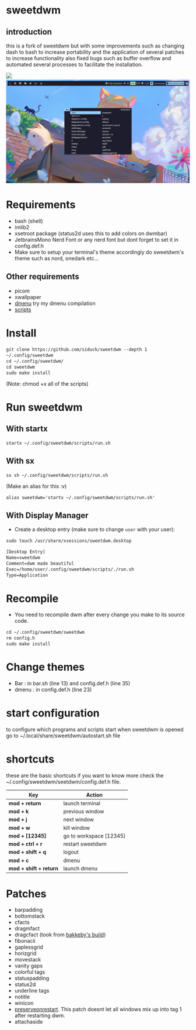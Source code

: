 # sweetdwm 

## introduction 
this is a fork of sweetdwm but with some improvements such as changing dash to bash to increase portability and the application of several patches to increase functionality also fixed bugs such as buffer overflow and automated several processes to facilitate the installation.

<img src="https://github.com/SweetMask4/sweetdwm/blob/screenshots/screenshots/main.png?raw=true">
<img src="https://github.com/SweetMask4/dotfiles/blob/screenshot/dmenu.png?raw=true">

# Requirements

- bash (shell)
- imlib2 
- xsetroot package (status2d uses this to add colors on dwmbar)
- JetbrainsMono Nerd Font or any nerd font but dont forget to set it in config.def.h
- Make sure to setup your terminal's theme accordingly do sweetdwm's theme such as nord, onedark etc...

## Other requirements
- picom
- xwallpaper
- [dmenu](https://github.com/SweetMask4/dmenu) try my dmenu compilation
- [scripts](https://github.com/SweetMask4/scripts)

# Install

```
git clone https://github.com/siduck/sweetdwm --depth 1  ~/.config/sweetdwm
cd ~/.config/sweetdwm/
cd sweetdwm
sudo make install
```
(Note: chmod +x all of the scripts)

# Run sweetdwm

## With startx

```shell
startx ~/.config/sweetdwm/scripts/run.sh
```

## With sx

```shell
sx sh ~/.config/sweetdwm/scripts/run.sh
```

(Make an alias for this :v)

```shell
alias sweetdwm='startx ~/.config/sweetdwm/scripts/run.sh'
```

## With Display Manager

- Create a desktop entry (make sure to change `user` with your user):

```shell
sudo touch /usr/share/xsessions/sweetdwm.desktop  
```

```
[Desktop Entry]
Name=sweetdwm
Comment=dwm made beautiful 
Exec=/home/user/.config/sweetdwm/scripts/./run.sh 
Type=Application 
```
# Recompile

- You need to recompile dwm after every change you make to its source code.

```
cd ~/.config/sweetdwm/sweetdwm
rm config.h
sudo make install
```
# Change themes

- Bar  : in bar.sh (line 13) and config.def.h (line 35)
- dmenu : in config.def.h (line 23)

# start configuration
to configure which programs and scripts start when sweetdwm is opened go to ~/.local/share/sweetdwm/autostart.sh file

# shortcuts 
these are the basic shortcuts if you want to know more check the ~/.config/sweetdwm/seetdwm/config.def.h file.

| Key                      | Action                  |
|--------------------------|-------------------------|
| **mod + return**         | launch terminal         |
| **mod + k**              | previous window         |
| **mod + j**              | next window             |
| **mod + w**              | kill window             |
| **mod + [12345]**        | go to workspace [12345] |
| **mod + ctrl + r**       | restart sweetdwm        |
| **mod + shift + q**      | logout                  |
| **mod + c**              | dmenu                    |
| **mod + shift + return** | launch dmenu            |

# Patches

- barpadding 
- bottomstack
- cfacts
- dragmfact 
- dragcfact (took from [bakkeby's build](https://github.com/bakkeby/dwm-flexipatch))
- fibonacii
- gaplessgrid
- horizgrid
- movestack 
- vanity gaps
- colorful tags
- statuspadding 
- status2d
- underline tags
- notitle
- winicon
- [preserveonrestart](https://github.com/PhyTech-R0/dwm-phyOS/blob/master/patches/dwm-6.3-patches/dwm-preserveonrestart-6.3.diff). This patch doesnt let all windows mix up into tag 1 after restarting dwm.
- attachaside
